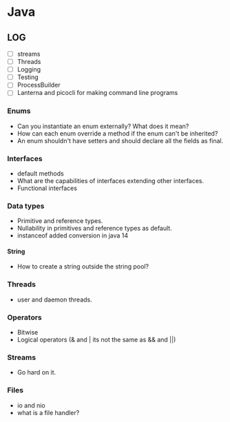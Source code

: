 # Java

## LOG

- [ ] streams
- [ ] Threads
- [ ] Logging
- [ ] Testing
- [ ] ProcessBuilder
- [ ] Lanterna and picocli for making command line programs

### Enums

- Can you instantiate an enum externally? What does it mean?
- How can each enum override a method if the enum can't be inherited?
- An enum shouldn't have setters and should declare all the fields as final.

### Interfaces

- default methods
- What are the capabilities of interfaces extending other interfaces.
- Functional interfaces

### Data types

- Primitive and reference types.
- Nullability in primitives and reference types as default.
- instanceof added conversion in java 14

#### String 

- How to create a string outside the string pool?

### Threads

- user and daemon threads.

### Operators 

- Bitwise
- Logical operators (& and | its not the same as && and ||)

### Streams 

- Go hard on it.

### Files

- io and nio
- what is a file handler?

